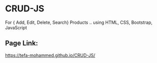 # CRUD-JS
For { Add, Edit, Delete, Search} Products .. using HTML, CSS, Bootstrap, JavaScript

## Page Link:
https://tefa-mohammed.github.io/CRUD-JS/
